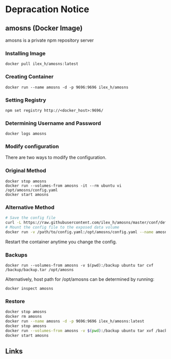 # Depracation Notice

## amosns (Docker Image)

amosns is a private npm repository server

### Installing Image

`docker pull ilex_h/amosns:latest`

### Creating Container

`docker run --name amosns -d -p 9696:9696 ilex_h/amosns`

### Setting Registry

`npm set registry http://<docker_host>:9696/`

### Determining Username and Password

`docker logs amosns`

### Modify configuration

There are two ways to modify the configuration.

### Original Method

```
docker stop amosns
docker run --volumes-from amosns -it --rm ubuntu vi /opt/amosns/config.yaml
docker start amosns
```

### Alternative Method

```bash
# Save the config file
curl -L https://raw.githubusercontent.com/ilex_h/amosns/master/conf/default.yaml -o /path/to/config.yaml
# Mount the config file to the exposed data volume
docker run -v /path/to/config.yaml:/opt/amosns/config.yaml --name amosns -d -p 9696:9696 ilex_h/amosns:latest
```

Restart the container anytime you change the config.

### Backups

`docker run --volumes-from amosns -v $(pwd):/backup ubuntu tar cvf /backup/backup.tar /opt/amosns`

Alternatively, host path for /opt/amosns can be determined by running:

`docker inspect amosns`

### Restore

```bash
docker stop amosns
docker rm amosns
docker run --name amosns -d -p 9696:9696 ilex_h/amosns:latest
docker stop amosns
docker run --volumes-from amosns -v $(pwd):/backup ubuntu tar xvf /backup/backup.tar
docker start amosns
```

## Links
